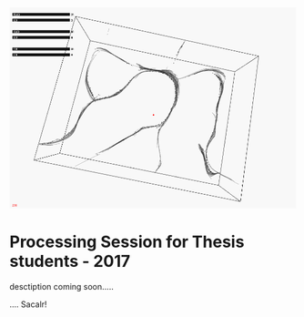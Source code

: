 ![cover](https://raw.githubusercontent.com/a3-Unibo/P5_sessions_thesis_2017/master/day_03/day03_07_agents_stig_toxi/img/flock_0236.png)

# Processing Session for Thesis students - 2017

desctiption coming soon.....


.... Sacalr!